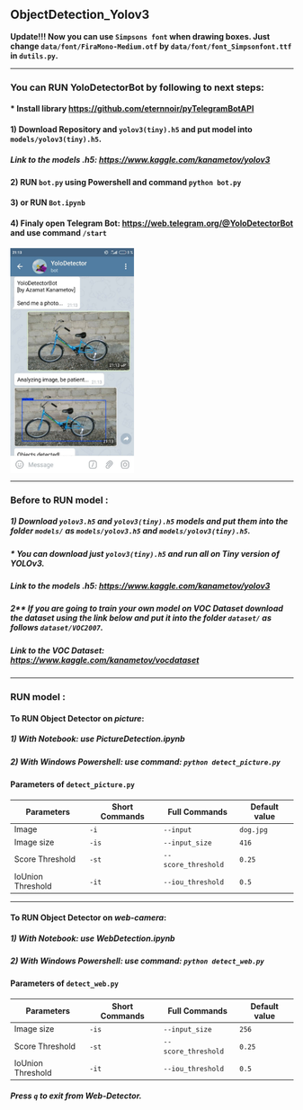 ## ObjectDetection_Yolov3

**Update!!! Now you can use `Simpsons font` when drawing boxes. Just change `data/font/FiraMono-Medium.otf` by `data/font/font_Simpsonfont.ttf` in `dutils.py`.**

-----------------------------------

### You can RUN YoloDetectorBot by following to next steps:
#### * Install library https://github.com/eternnoir/pyTelegramBotAPI
#### 1) Download Repository and `yolov3(tiny).h5` and put model into `models/yolov3(tiny).h5`.
##### Link to the models .h5: https://www.kaggle.com/kanametov/yolov3
#### 2) RUN `bot.py` using Powershell and command `python bot.py`
#### 3) or RUN `Bot.ipynb`
#### 4) Finaly open Telegram Bot: https://web.telegram.org/@YoloDetectorBot and use command `/start`

<img src="images/bot.jpg" alt="alt text" align="center" width="220" height="400"/>

---------------------------------------

### Before to RUN model :

##### 1) Download `yolov3.h5` and `yolov3(tiny).h5` models and put them into the folder `models/` as `models/yolov3.h5` and `models/yolov3(tiny).h5`.
##### * You can download just `yolov3(tiny).h5` and run all on **Tiny version of YOLOv3**. 
##### Link to the models .h5: https://www.kaggle.com/kanametov/yolov3
##### 2** If you are going to train your own model on VOC Dataset download the dataset using the link below and put it into the folder `dataset/` as follows `dataset/VOC2007`.
##### Link to the VOC Dataset: https://www.kaggle.com/kanametov/vocdataset

--------------------------------------------

### RUN model :

#### To RUN Object Detector on *picture*:

##### 1) With Notebook: use PictureDetection.ipynb
##### 2) With Windows Powershell: use command: `python detect_picture.py`

#### Parameters of `detect_picture.py`

| Parameters       |   Short Commands  |    Full Commands   |  Default value   |
|------------------|-------------------|--------------------|------------------|
|   Image          |   `-i`            | `--input`          |    `dog.jpg`     |
|Image size        |   `-is`           |`--input_size`      |    `416`         |
|Score Threshold   |   `-st`           |`--score_threshold` |    `0.25`        |
|IoUnion Threshold |   `-it`           |`--iou_threshold`   |    `0.5`         |

------------------------------------------

#### To RUN Object Detector on *web-camera*:

##### 1) With Notebook: use WebDetection.ipynb
##### 2) With Windows Powershell: use command: `python detect_web.py`

#### Parameters of `detect_web.py`

| Parameters       |   Short Commands  |    Full Commands   |  Default value   |
|------------------|-------------------|--------------------|------------------|
|Image size        |   `-is`           |`--input_size`      |    `256`         |
|Score Threshold   |   `-st`           |`--score_threshold` |    `0.25`        |
|IoUnion Threshold |   `-it`           |`--iou_threshold`   |    `0.5`         |

##### Press `q` to exit from Web-Detector.
